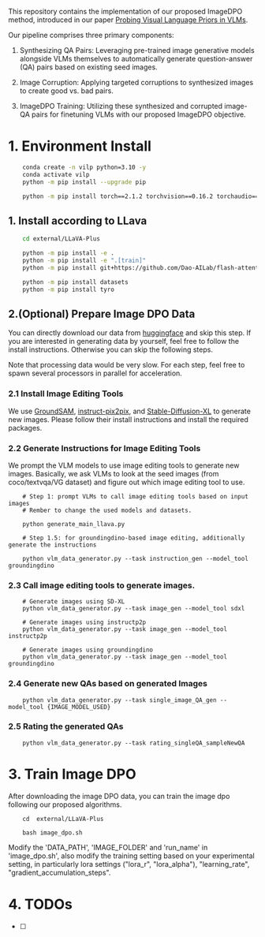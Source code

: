 This repository contains the implementation of our proposed ImageDPO method, introduced in our paper [Probing Visual Language Priors in VLMs](https://arxiv.org/abs/2501.00569). 

Our pipeline comprises three primary components:

1. Synthesizing QA Pairs: Leveraging pre-trained image generative models alongside VLMs themselves to automatically generate question-answer (QA) pairs based on existing seed images.

2. Image Corruption: Applying targeted corruptions to synthesized images to create good vs. bad pairs.

3. ImageDPO Training: Utilizing these synthesized and corrupted image-QA pairs for finetuning VLMs with our proposed ImageDPO objective.


# 1. Environment Install

```bash
    conda create -n vilp python=3.10 -y
    conda activate vilp
    python -m pip install --upgrade pip

    python -m pip install torch==2.1.2 torchvision==0.16.2 torchaudio==2.1.2 --index-url https://download.pytorch.org/whl/cu118
```


## 1. Install according to LLava
```bash
    cd external/LLaVA-Plus

    python -m pip install -e .
    python -m pip install -e ".[train]"
    python -m pip install git+https://github.com/Dao-AILab/flash-attention.git@v2.6.3

    python -m pip install datasets
    python -m pip install tyro
```
## 2.(Optional) Prepare Image DPO Data

You can directly download our data from [huggingface](https://huggingface.co/datasets/ViLP/ImageDPO/tree/main) and skip this step. 
If you are interested in generating data by yourself, feel free to follow the install instructions. 
Otherwise you can skip the following steps. 

Note that processing data would be very slow. For each step, feel free to spawn several processors in parallel for acceleration. 

### 2.1 Install Image Editing Tools

We use [GroundSAM](https://github.com/IDEA-Research/Grounded-Segment-Anything), [instruct-pix2pix](https://github.com/timothybrooks/instruct-pix2pix), and [Stable-Diffusion-XL](https://huggingface.co/stabilityai/stable-diffusion-xl-base-1.0) to generate new images. 
Please follow their install instructions and install the required packages. 

### 2.2 Generate Instructions for Image Editing Tools

We prompt the VLM models to use image editing tools to generate new images. 
Basically, we ask VLMs to look at the seed images (from coco/textvqa/VG dataset) and figure out which image editing tool to use. 

```
    # Step 1: prompt VLMs to call image editing tools based on input images
    # Rember to change the used models and datasets.

    python generate_main_llava.py

    # Step 1.5: for groundingdino-based image editing, additionally generate the instructions 

    python vlm_data_generator.py --task instruction_gen --model_tool groundingdino

```

### 2.3 Call image editing tools to generate images.

```
    # Generate images using SD-XL
    python vlm_data_generator.py --task image_gen --model_tool sdxl

    # Generate images using instructp2p
    python vlm_data_generator.py --task image_gen --model_tool instructp2p

    # Generate images using groundingdino
    python vlm_data_generator.py --task image_gen --model_tool groundingdino
```

### 2.4 Generate new QAs based on generated Images

```
    python vlm_data_generator.py --task single_image_QA_gen --model_tool {IMAGE_MODEL_USED} 

```

### 2.5 Rating the generated QAs

```
    python vlm_data_generator.py --task rating_singleQA_sampleNewQA 
```




# 3. Train Image DPO
After downloading the image DPO data, you can train the image dpo following our proposed algorithms. 

```
    cd  external/LLaVA-Plus

    bash image_dpo.sh
```

Modify the 'DATA_PATH', 'IMAGE_FOLDER' and 'run_name' in 'image_dpo.sh',
also modify the training setting based on your experimental setting, in particularly lora settings ("lora_r", "lora_alpha"), "learning_rate", "gradient_accumulation_steps".  


# 4. TODOs

- [ ]